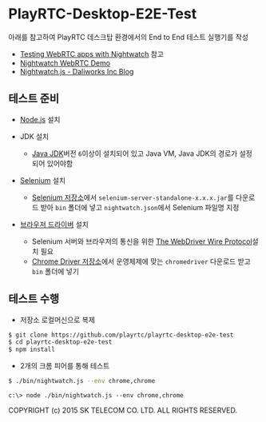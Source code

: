 # PlayRTC-Desktop-E2E-Test

아래를 참고하여 PlayRTC 데스크탑 환경에서의 End to End 테스트 실행기를 작성

- [Testing WebRTC apps with Nightwatch](http://nightwatchjs.org/blog/testing-webrtc-apps-with-nightwatch/) 참고
- [Nightwatch WebRTC Demo](https://github.com/beatfactor/nightwatch-webrtcdemo)
- [Nightwatch.js - Daliworks Inc Blog](http://techblog.daliworks.net/Nightwatchjs/)

## 테스트 준비

- [Node.js](http://nodejs.org) 설치

- JDK 설치
  - [Java JDK](http://www.oracle.com/technetwork/java/javase/downloads/index.html)버전 `6`이상이 설치되어 있고 Java VM, Java JDK의 경로가 설정 되어 있어야함

- [Selenium](http://seleniumhq.org/) 설치
  - [Selenium 저장소](http://selenium-release.storage.googleapis.com/index.html)에서 `selenium-server-standalone-x.x.x.jar`를 다운로드 받아 `bin` 폴더에 넣고 `nightwatch.json`에서 Selenium 파일명 지정

- [브라우저 드라이버](http://www.seleniumhq.org/download/) 설치
  - Selenium 서버와 브라우저의 통신을 위한 [The WebDriver Wire Protocol](https://code.google.com/p/selenium/wiki/JsonWireProtocol)설치 필요
  - [Chrome Driver 저장소](http://chromedriver.storage.googleapis.com/index.html)에서 운영체제에 맞는 `chromedriver` 다운로드 받고 `bin` 폴더에 넣기

## 테스트 수행

- 저장소 로컬머신으로 복제
```sh
$ git clone https://github.com/playrtc/playrtc-desktop-e2e-test
$ cd playrtc-desktop-e2e-test
$ npm install
```

- 2개의 크롬 피어를 통해 테스트
```sh
$ ./bin/nightwatch.js --env chrome,chrome
```

```dos
c:\> node ./bin/nightwatch.js --env chrome,chrome
```

COPYRIGHT (c) 2015 SK TELECOM CO. LTD. ALL RIGHTS RESERVED.
